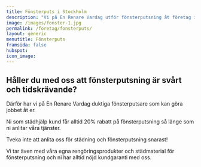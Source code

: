 ```yaml
---
title: Fönsterputs i Stockholm
description: "Vi på En Renare Vardag utför fönsterputsning åt företag i Storstockholm med proffesionalism och hög kvalité. Hör av dig och boka ett kostnadsfritt möte."
image: /images/fonster-1.jpg
permalink: /foretag/fonsterputs/
layout: generic
menutitle: Fönsterputs
framsida: false
hubspot: 
icon_image: 
---
```

## Håller du med oss att fönsterputsning är svårt och tidskrävande?

Därför har vi på En Renare Vardag duktiga fönsterputsare som kan göra jobbet åt er.

Ni som städhjälp kund får alltid 20% rabatt på fönsterputsning så länge som ni anlitar våra tjänster.

Tveka inte att anlita oss för städning och fönsterputsning snarast! 

Vi tar även med våra egna rengöringsprodukter och städmaterial för fönsterputsning och ni har alltid nöjd kundgaranti med oss.


